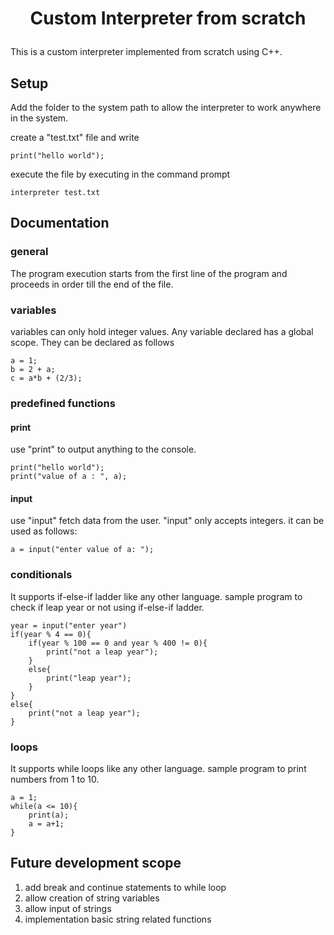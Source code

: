 # <p align = "center">Custom Interpreter from scratch</p>
This is a custom interpreter implemented from scratch using C++.

## Setup
Add the folder to the system path to allow the interpreter to work anywhere in the system.

create a "test.txt" file and write
```
print("hello world");
```
execute the file by executing in the command prompt
```
interpreter test.txt
```

## Documentation
### general
The program execution starts from the first line of the program and proceeds in order till the end of the file.

### variables 
variables can only hold integer values.
Any variable declared has a global scope.
They can be declared as follows
```
a = 1;
b = 2 + a;
c = a*b + (2/3);
```

### predefined functions
#### print 
use "print" to output anything to the console.
```
print("hello world");
print("value of a : ", a);
```

#### input
use "input" fetch data from the user.
"input" only accepts integers.
it can be used as follows:
```
a = input("enter value of a: ");
```

### conditionals
It supports if-else-if ladder like any other language.
sample program to check if leap year or not using if-else-if ladder.
```
year = input("enter year")
if(year % 4 == 0){
	if(year % 100 == 0 and year % 400 != 0){
		print("not a leap year");
	}
	else{
		print("leap year");
	}
}
else{
	print("not a leap year");
}
```
### loops
It supports while loops like any other language.
sample program to print numbers from 1 to 10.
```
a = 1;
while(a <= 10){
	print(a);
	a = a+1;
}
```

## Future development scope
1. add break and continue statements to while loop
2. allow creation of string variables
3. allow input of strings
4. implementation basic string related functions
